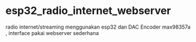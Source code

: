# esp32_radio_internet_webserver
radio internet/streaming menggunakan esp32 dan DAC Encoder max98357a , interface pakai webserver sederhana
